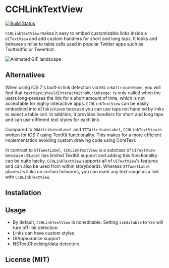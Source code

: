 CCHLinkTextView
===============

[![Build Status](https://travis-ci.org/choefele/CCHLinkTextView.png)](https://travis-ci.org/choefele/CCHLinkTextView)

`CCHLinkTextView` makes it easy to embed customizable links inside a `UITextView` and add custom handlers for short and long taps. It looks and behaves similar to table cells used in popular Twitter apps such as Twitteriffic or Tweetbot.

![Animated GIF landscape]()

## Alternatives

When using iOS 7's built-in link detection via `NSLinkAttributeName`, you will find that `textView:shouldInteractWithURL:inRange:` is only called when the users long-presses the link for a short amount of time, which is not acceptable for highly interactive apps. `CCHLinkTextView` can be easily embedded into `UITableView`s because you can use taps not handled by links to select a table cell. In addition, it provides handlers for short and long taps and can use different text styles for each link.

Compared to `OHAttributedLabel` and `TTTAttributeLabel`, `CCHLinkTextView` is written for iOS 7 using TextKit functionality. This makes for a more efficient implementation avoiding custom drawing code using CoreText. 

In contrast to `STTweetLabel`, `CCHLinkTextView` is a subclass of `UITextView` because `UILabel` has limited TextKit support and adding this functionality can be quite hacky. `CCHLinkTextView` supports all of `UITextView`'s features and can also be used from within storyboards. Whereas `STTweetLabel` places its links on certain hotwords, you can mark any text range as a link with `CCHLinkTextView`. 

## Installation

## Usage

- By default, `CCHLinkTextView` is noneditable. Setting `isEditable` to `YES` will turn off link detection.
- Links can have custom styles 
- UIAppearance support
- NSTextChecking/data detectors

## License (MIT)
